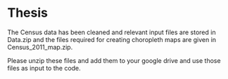 # Thesis
The Census data has been cleaned and relevant input files are stored in Data.zip and the files required for creating choropleth maps are given in Census_2011_map.zip.

Please unzip these files and add them to your google drive and use those files as input to the code.
